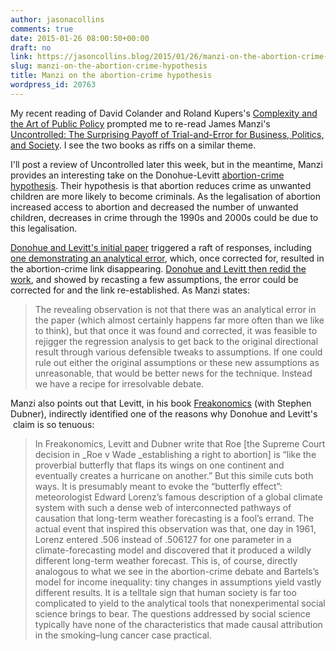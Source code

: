 ```yaml
---
author: jasonacollins
comments: true
date: 2015-01-26 08:00:50+00:00
draft: no
link: https://jasoncollins.blog/2015/01/26/manzi-on-the-abortion-crime-hypothesis/
slug: manzi-on-the-abortion-crime-hypothesis
title: Manzi on the abortion-crime hypothesis
wordpress_id: 20763
---
```


My recent reading of David Colander and Roland Kupers's [Complexity and the Art of Public Policy](https://jasoncollins.blog/2014/12/29/complexity-and-the-art-of-public-policy/) prompted me to re-read James Manzi's [Uncontrolled: The Surprising Payoff of Trial-and-Error for Business, Politics, and Society](https://jasoncollins.blog/2015/01/28/manzis-uncontrolled/). I see the two books as riffs on a similar theme.

I'll post a review of Uncontrolled later this week, but in the meantime, Manzi provides an interesting take on the Donohue-Levitt [abortion-crime hypothesis](http://en.wikipedia.org/wiki/Legalized_abortion_and_crime_effect). Their hypothesis is that abortion reduces crime as unwanted children are more likely to become criminals. As the legalisation of abortion increased access to abortion and decreased the number of unwanted children, decreases in crime through the 1990s and 2000s could be due to this legalisation.

[Donohue and Levitt's initial paper](http://qje.oxfordjournals.org/content/116/2/379.abstract) triggered a raft of responses, including [one demonstrating an analytical error](https://www.bostonfed.org/economic/wp/wp2005/wp0515.pdf), which, once corrected for, resulted in the abortion-crime link disappearing. [Donohue and Levitt then redid the work](http://pricetheory.uchicago.edu/levitt/Papers/ResponseToFooteGoetz2006.pdf), and showed by recasting a few assumptions, the error could be corrected for and the link re-established. As Manzi states:


<blockquote>The revealing observation is not that there was an analytical error in the paper (which almost certainly happens far more often than we like to think), but that once it was found and corrected, it was feasible to rejigger the regression analysis to get back to the original directional result through various defensible tweaks to assumptions. If one could rule out either the original assumptions or these new assumptions as unreasonable, that would be better news for the technique. Instead we have a recipe for irresolvable debate.</blockquote>


Manzi also points out that Levitt, in his book [Freakonomics](http://www.amazon.com/gp/product/0060731338/ref=as_li_tl?ie=UTF8&camp=1789&creative=390957&creativeASIN=0060731338&linkCode=as2&tag=evolvieconom-20&linkId=LTRFZGUFS3XDWO75) (with Stephen Dubner), indirectly identified one of the reasons why Donohue and Levitt's  claim is so tenuous:


<blockquote>In Freakonomics, Levitt and Dubner write that Roe [the Supreme Court decision in _Roe v Wade _establishing a right to abortion] is “like the proverbial butterfly that flaps its wings on one continent and eventually creates a hurricane on another.” But this simile cuts both ways. It is presumably meant to evoke the “butterfly effect”: meteorologist Edward Lorenz’s famous description of a global climate system with such a dense web of interconnected pathways of causation that long-term weather forecasting is a fool’s errand. The actual event that inspired this observation was that, one day in 1961, Lorenz entered .506 instead of .506127 for one parameter in a climate-forecasting model and discovered that it produced a wildly different long-term weather forecast. This is, of course, directly analogous to what we see in the abortion-crime debate and Bartels’s model for income inequality: tiny changes in assumptions yield vastly different results. It is a telltale sign that human society is far too complicated to yield to the analytical tools that nonexperimental social science brings to bear. The questions addressed by social science typically have none of the characteristics that made causal attribution in the smoking–lung cancer case practical.</blockquote>
